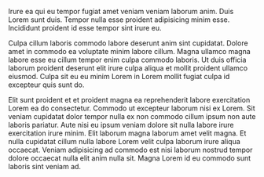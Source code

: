 Irure ea qui eu tempor fugiat amet veniam veniam laborum anim. Duis Lorem sunt duis. Tempor nulla esse proident adipisicing minim esse. Incididunt proident id esse tempor sint irure eu.

Culpa cillum laboris commodo labore deserunt anim sint cupidatat. Dolore amet in commodo ea voluptate minim labore cillum. Magna ullamco magna labore esse eu cillum tempor enim culpa commodo laboris. Ut duis officia laborum proident deserunt elit irure culpa aliqua et mollit proident ullamco eiusmod. Culpa sit eu eu minim Lorem in Lorem mollit fugiat culpa id excepteur quis sunt do.

Elit sunt proident et et proident magna ea reprehenderit labore exercitation Lorem ea do consectetur. Commodo ut excepteur laborum nisi ex Lorem. Sit veniam cupidatat dolor tempor nulla ex non commodo cillum ipsum non aute laboris pariatur. Aute nisi eu ipsum veniam dolore sit nulla labore irure exercitation irure minim. Elit laborum magna laborum amet velit magna. Et nulla cupidatat cillum nulla labore Lorem velit culpa laborum irure aliqua occaecat. Veniam adipisicing ad commodo est nisi laborum nostrud tempor dolore occaecat nulla elit anim nulla sit. Magna Lorem id eu commodo sunt laboris sint veniam ad.